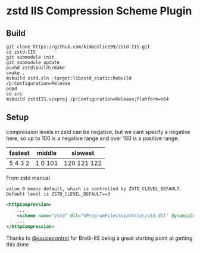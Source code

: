 zstd IIS Compression Scheme Plugin
==================================

## Build 
```
git clone https://github.com/kimboslice99/zstd-IIS.git
cd zstd-IIS
git submodule init
git submodule update
pushd zstd\build\cmake
cmake .
msbuild zstd.sln -target:libzstd_static:Rebuild /p:Configuration=Release
popd
cd src
msbuild zstdIIS.vcxproj /p:Configuration=Release;Platform=x64
```
## Setup
compression levels in zstd can be negative, but we cant specify a negative here, so up to 100 is a negative range and over 100 is a positive range.

| fastest | middle | slowest |
|----------|---------|----------|
| 5 4 3 2 | 1 0 101 | 120 121 122 |

From zstd manual
```
value 0 means default, which is controlled by ZSTD_CLEVEL_DEFAULT.
Default level is ZSTD_CLEVEL_DEFAULT==3
```
```xml
<httpCompression>
    ...
    <scheme name="zstd" dll="%ProgramFiles%\path\to\zstd.dll" dynamicCompressionLevel="104" staticCompressionLevel="107" />
    ...
</httpCompression>
```

Thanks to [@saucecontrol](https://github.com/saucecontrol) for Brotli-IIS being a great starting point at getting this done
